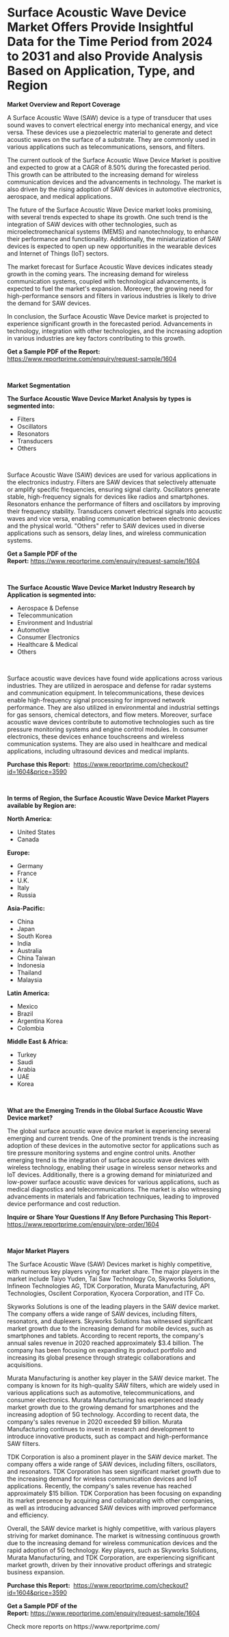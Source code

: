 <p><h1>Surface Acoustic Wave Device Market Offers Provide Insightful Data for the Time Period from 2024 to 2031 and also Provide Analysis Based on Application, Type, and Region</h1></p><p><strong>Market Overview and Report Coverage</strong></p>
<p><p>A Surface Acoustic Wave (SAW) device is a type of transducer that uses sound waves to convert electrical energy into mechanical energy, and vice versa. These devices use a piezoelectric material to generate and detect acoustic waves on the surface of a substrate. They are commonly used in various applications such as telecommunications, sensors, and filters.</p><p>The current outlook of the Surface Acoustic Wave Device Market is positive and expected to grow at a CAGR of 8.50% during the forecasted period. This growth can be attributed to the increasing demand for wireless communication devices and the advancements in technology. The market is also driven by the rising adoption of SAW devices in automotive electronics, aerospace, and medical applications.</p><p>The future of the Surface Acoustic Wave Device market looks promising, with several trends expected to shape its growth. One such trend is the integration of SAW devices with other technologies, such as microelectromechanical systems (MEMS) and nanotechnology, to enhance their performance and functionality. Additionally, the miniaturization of SAW devices is expected to open up new opportunities in the wearable devices and Internet of Things (IoT) sectors.</p><p>The market forecast for Surface Acoustic Wave devices indicates steady growth in the coming years. The increasing demand for wireless communication systems, coupled with technological advancements, is expected to fuel the market's expansion. Moreover, the growing need for high-performance sensors and filters in various industries is likely to drive the demand for SAW devices.</p><p>In conclusion, the Surface Acoustic Wave Device market is projected to experience significant growth in the forecasted period. Advancements in technology, integration with other technologies, and the increasing adoption in various industries are key factors contributing to this growth.</p></p>
<p><strong>Get a Sample PDF of the Report:</strong> <a href="https://www.reportprime.com/enquiry/request-sample/1604">https://www.reportprime.com/enquiry/request-sample/1604</a></p>
<p>&nbsp;</p>
<p><strong>Market Segmentation</strong></p>
<p><strong>The Surface Acoustic Wave Device Market Analysis by types is segmented into:</strong></p>
<p><ul><li>Filters</li><li>Oscillators</li><li>Resonators</li><li>Transducers</li><li>Others</li></ul></p>
<p>&nbsp;</p>
<p><p>Surface Acoustic Wave (SAW) devices are used for various applications in the electronics industry. Filters are SAW devices that selectively attenuate or amplify specific frequencies, ensuring signal clarity. Oscillators generate stable, high-frequency signals for devices like radios and smartphones. Resonators enhance the performance of filters and oscillators by improving their frequency stability. Transducers convert electrical signals into acoustic waves and vice versa, enabling communication between electronic devices and the physical world. "Others" refer to SAW devices used in diverse applications such as sensors, delay lines, and wireless communication systems.</p></p>
<p><strong>Get a Sample PDF of the Report:</strong>&nbsp;<a href="https://www.reportprime.com/enquiry/request-sample/1604">https://www.reportprime.com/enquiry/request-sample/1604</a></p>
<p>&nbsp;</p>
<p><strong>The Surface Acoustic Wave Device Market Industry Research by Application is segmented into:</strong></p>
<p><ul><li>Aerospace & Defense</li><li>Telecommunication</li><li>Environment and Industrial</li><li>Automotive</li><li>Consumer Electronics</li><li>Healthcare & Medical</li><li>Others</li></ul></p>
<p>&nbsp;</p>
<p><p>Surface acoustic wave devices have found wide applications across various industries. They are utilized in aerospace and defense for radar systems and communication equipment. In telecommunications, these devices enable high-frequency signal processing for improved network performance. They are also utilized in environmental and industrial settings for gas sensors, chemical detectors, and flow meters. Moreover, surface acoustic wave devices contribute to automotive technologies such as tire pressure monitoring systems and engine control modules. In consumer electronics, these devices enhance touchscreens and wireless communication systems. They are also used in healthcare and medical applications, including ultrasound devices and medical implants.</p></p>
<p><strong>Purchase this Report:</strong>&nbsp; <a href="https://www.reportprime.com/checkout?id=1604&price=3590">https://www.reportprime.com/checkout?id=1604&price=3590</a></p>
<p>&nbsp;</p>
<p><strong>In terms of Region, the Surface Acoustic Wave Device Market Players available by Region are:</strong></p>
<p>
    <p> <strong> North America: </strong>
        <ul>
            <li>United States</li>
            <li>Canada</li>
        </ul>
        </p> 
    <p> <strong> Europe: </strong>
        <ul>
            <li>Germany</li>
            <li>France</li>
            <li>U.K.</li>
            <li>Italy</li>
            <li>Russia</li>
        </ul>
        </p> 
    <p> <strong> Asia-Pacific: </strong>
        <ul>
            <li>China</li>
            <li>Japan</li>
            <li>South Korea</li>
            <li>India</li>
            <li>Australia</li>
            <li>China Taiwan</li>
            <li>Indonesia</li>
            <li>Thailand</li>
            <li>Malaysia</li>
        </ul>
        </p> 
    <p> <strong> Latin America: </strong>
        <ul>
            <li>Mexico</li>
            <li>Brazil</li>
            <li>Argentina Korea</li>
            <li>Colombia</li>
        </ul>
        </p> 
    <p> <strong> Middle East & Africa: </strong>
        <ul>
            <li>Turkey</li>
            <li>Saudi</li>
            <li>Arabia</li>
            <li>UAE</li>
            <li>Korea</li>
        </ul>
    </p>
    </p>
<p>&nbsp;</p>
<p><strong>What are the Emerging Trends in the Global Surface Acoustic Wave Device market?</strong></p>
<p><p>The global surface acoustic wave device market is experiencing several emerging and current trends. One of the prominent trends is the increasing adoption of these devices in the automotive sector for applications such as tire pressure monitoring systems and engine control units. Another emerging trend is the integration of surface acoustic wave devices with wireless technology, enabling their usage in wireless sensor networks and IoT devices. Additionally, there is a growing demand for miniaturized and low-power surface acoustic wave devices for various applications, such as medical diagnostics and telecommunications. The market is also witnessing advancements in materials and fabrication techniques, leading to improved device performance and cost reduction.</p></p>
<p><strong>Inquire or Share Your Questions If Any Before Purchasing This Report</strong>- <a href="https://www.reportprime.com/enquiry/pre-order/1604">https://www.reportprime.com/enquiry/pre-order/1604</a></p>
<p>&nbsp;</p>
<p><strong>Major Market Players</strong></p>
<p><p>The Surface Acoustic Wave (SAW) Devices market is highly competitive, with numerous key players vying for market share. The major players in the market include Taiyo Yuden, Tai Saw Technology Co, Skyworks Solutions, Infineon Technologies AG, TDK Corporation, Murata Manufacturing, API Technologies, Oscilent Corporation, Kyocera Corporation, and ITF Co.</p><p>Skyworks Solutions is one of the leading players in the SAW device market. The company offers a wide range of SAW devices, including filters, resonators, and duplexers. Skyworks Solutions has witnessed significant market growth due to the increasing demand for mobile devices, such as smartphones and tablets. According to recent reports, the company's annual sales revenue in 2020 reached approximately $3.4 billion. The company has been focusing on expanding its product portfolio and increasing its global presence through strategic collaborations and acquisitions.</p><p>Murata Manufacturing is another key player in the SAW device market. The company is known for its high-quality SAW filters, which are widely used in various applications such as automotive, telecommunications, and consumer electronics. Murata Manufacturing has experienced steady market growth due to the growing demand for smartphones and the increasing adoption of 5G technology. According to recent data, the company's sales revenue in 2020 exceeded $9 billion. Murata Manufacturing continues to invest in research and development to introduce innovative products, such as compact and high-performance SAW filters.</p><p>TDK Corporation is also a prominent player in the SAW device market. The company offers a wide range of SAW devices, including filters, oscillators, and resonators. TDK Corporation has seen significant market growth due to the increasing demand for wireless communication devices and IoT applications. Recently, the company's sales revenue has reached approximately $15 billion. TDK Corporation has been focusing on expanding its market presence by acquiring and collaborating with other companies, as well as introducing advanced SAW devices with improved performance and efficiency.</p><p>Overall, the SAW device market is highly competitive, with various players striving for market dominance. The market is witnessing continuous growth due to the increasing demand for wireless communication devices and the rapid adoption of 5G technology. Key players, such as Skyworks Solutions, Murata Manufacturing, and TDK Corporation, are experiencing significant market growth, driven by their innovative product offerings and strategic business expansion.</p></p>
<p><strong>Purchase this Report:</strong>&nbsp;&nbsp;<a href="https://www.reportprime.com/checkout?id=1604&price=3590">https://www.reportprime.com/checkout?id=1604&price=3590</a></p>
<p></p>
<p><strong>Get a Sample PDF of the Report:</strong>&nbsp;<a href="https://www.reportprime.com/enquiry/request-sample/1604">https://www.reportprime.com/enquiry/request-sample/1604</a></p>
<p>Check more reports on https://www.reportprime.com/</p>